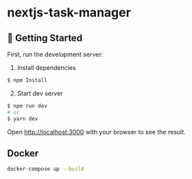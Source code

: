 # nextjs-task-manager

## 🚀 Getting Started

First, run the development server:

1. Install dependencies

```bash
$ npm Install
```

2. Start dev server

```bash
$ npm run dev
# or
$ yarn dev
```

Open [http://localhost:3000](http://localhost:3000) with your browser to see the result.

## Docker

```bash
docker-compose up --build
```
